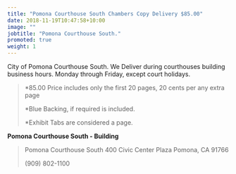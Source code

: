 ```yaml
---
title: "Pomona Courthouse South Chambers Copy Delivery $85.00"
date: 2018-11-19T10:47:58+10:00
image: ""
jobtitle: "Pomona Courthouse South."
promoted: true
weight: 1
---
```


City of Pomona Courthouse South. We Deliver during courthouses building business hours. Monday through Friday, except court holidays.


> *85.00 Price includes only the first 20 pages, 20 cents per any extra page
> 
> *Blue Backing, if required is included.
>
> *Exhibit Tabs are considered a page. 

<strong> Pomona Courthouse South - Building </strong>

>  Pomona Courthouse South
>  400 Civic Center Plaza
>  Pomona, CA 91766
>
>  (909) 802-1100